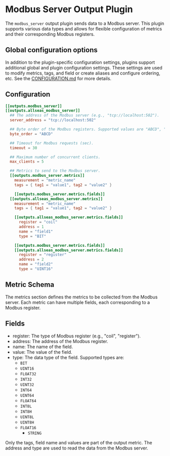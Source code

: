 # Modbus Server Output Plugin

The `modbus_server` output plugin sends data to a Modbus server.
This plugin supports various data types and allows for flexible
configuration of metrics and their corresponding Modbus registers.

## Global configuration options <!-- @/docs/includes/plugin_config.md -->

In addition to the plugin-specific configuration settings, plugins support
additional global and plugin configuration settings. These settings are used to
modify metrics, tags, and field or create aliases and configure ordering, etc.
See the [CONFIGURATION.md][CONFIGURATION.md] for more details.

[CONFIGURATION.md]: ../../../docs/CONFIGURATION.md#plugins

## Configuration

```toml
[[outputs.modbus_server]]
[[outputs.allseas_modbus_server]]
  ## The address of the Modbus server (e.g., "tcp://localhost:502").
  server_address = "tcp://localhost:502"

  ## Byte order of the Modbus registers. Supported values are "ABCD", "BADC", "CDAB", "DCBA".
  byte_order = "ABCD"

  ## Timeout for Modbus requests (sec).
  timeout = 30

  ## Maximum number of concurrent clients.
  max_clients = 5

  ## Metrics to send to the Modbus server.
  [[outputs.modbus_server.metrics]]
    measurement = "metric_name"
    tags = { tag1 = "value1", tag2 = "value2" }

    [[outputs.modbus_server.metrics.fields]]
  [[outputs.allseas_modbus_server.metrics]]
    measurement = "metric_name"
    tags = { tag1 = "value1", tag2 = "value2" }

    [[outputs.allseas_modbus_server.metrics.fields]]
      register = "coil"
      address = 1
      name = "field1"
      type = "BIT"

    [[outputs.modbus_server.metrics.fields]]
    [[outputs.allseas_modbus_server.metrics.fields]]
      register = "register"
      address = 2
      name = "field2"
      type = "UINT16"
```

## Metric Schema

The metrics section defines the metrics to be collected from the Modbus server.
Each metric can have multiple fields, each corresponding to a Modbus register.

## Fields

- register: The type of Modbus register (e.g., "coil", "register").
- address: The address of the Modbus register.
- name: The name of the field.
- value: The value of the field.
- type: The data type of the field. Supported types are:
  - `BIT`
  - `UINT16`
  - `FLOAT32`
  - `INT32`
  - `UINT32`
  - `INT64`
  - `UINT64`
  - `FLOAT64`
  - `INT8L`
  - `INT8H`
  - `UINT8L`
  - `UINT8H`
  - `FLOAT16`
    - `STRING`

Only the tags, field name and values are part of the output metric.
The address and type are used to read the data from the Modbus server.
